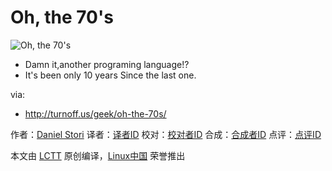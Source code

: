 Oh, the 70's
===============

![Oh, the 70's](http://turnoff.us/image/en/old-times.png)

- Damn it,another programing language!?
- It's been only 10 years Since the last one.

via:
- http://turnoff.us/geek/oh-the-70s/

作者：[Daniel Stori][a]
译者：[译者ID](https://github.com/译者ID)
校对：[校对者ID](https://github.com/校对者ID)
合成：[合成者ID](https://github.com/合成者ID)
点评：[点评ID](https://github.com/点评者ID)

本文由 [LCTT](https://github.com/LCTT/TranslateProject) 原创编译，[Linux中国](https://linux.cn/) 荣誉推出

[a]:http://turnoff.us/about/

